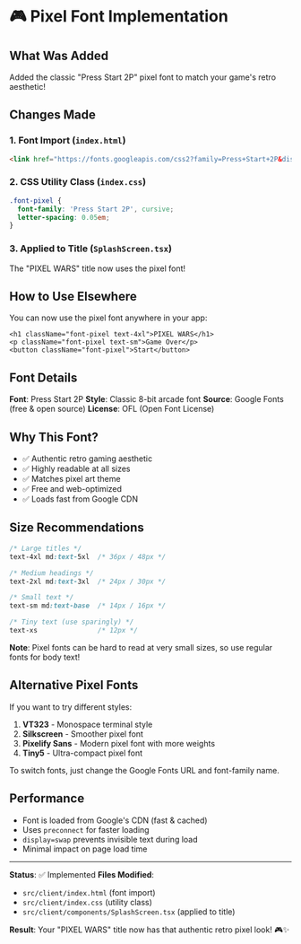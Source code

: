 # 🎮 Pixel Font Implementation

## What Was Added

Added the classic "Press Start 2P" pixel font to match your game's retro aesthetic!

## Changes Made

### 1. Font Import (`index.html`)
```html
<link href="https://fonts.googleapis.com/css2?family=Press+Start+2P&display=swap" rel="stylesheet">
```

### 2. CSS Utility Class (`index.css`)
```css
.font-pixel {
  font-family: 'Press Start 2P', cursive;
  letter-spacing: 0.05em;
}
```

### 3. Applied to Title (`SplashScreen.tsx`)
The "PIXEL WARS" title now uses the pixel font!

## How to Use Elsewhere

You can now use the pixel font anywhere in your app:

```tsx
<h1 className="font-pixel text-4xl">PIXEL WARS</h1>
<p className="font-pixel text-sm">Game Over</p>
<button className="font-pixel">Start</button>
```

## Font Details

**Font**: Press Start 2P
**Style**: Classic 8-bit arcade font
**Source**: Google Fonts (free & open source)
**License**: OFL (Open Font License)

## Why This Font?

- ✅ Authentic retro gaming aesthetic
- ✅ Highly readable at all sizes
- ✅ Matches pixel art theme
- ✅ Free and web-optimized
- ✅ Loads fast from Google CDN

## Size Recommendations

```css
/* Large titles */
text-4xl md:text-5xl  /* 36px / 48px */

/* Medium headings */
text-2xl md:text-3xl  /* 24px / 30px */

/* Small text */
text-sm md:text-base  /* 14px / 16px */

/* Tiny text (use sparingly) */
text-xs               /* 12px */
```

**Note**: Pixel fonts can be hard to read at very small sizes, so use regular fonts for body text!

## Alternative Pixel Fonts

If you want to try different styles:

1. **VT323** - Monospace terminal style
2. **Silkscreen** - Smoother pixel font
3. **Pixelify Sans** - Modern pixel font with more weights
4. **Tiny5** - Ultra-compact pixel font

To switch fonts, just change the Google Fonts URL and font-family name.

## Performance

- Font is loaded from Google's CDN (fast & cached)
- Uses `preconnect` for faster loading
- `display=swap` prevents invisible text during load
- Minimal impact on page load time

---

**Status**: ✅ Implemented
**Files Modified**:
- `src/client/index.html` (font import)
- `src/client/index.css` (utility class)
- `src/client/components/SplashScreen.tsx` (applied to title)

**Result**: Your "PIXEL WARS" title now has that authentic retro pixel look! 🎮✨
